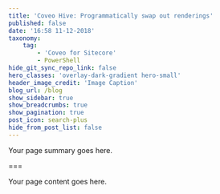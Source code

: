 ```yaml
---
title: 'Coveo Hive: Programmatically swap out renderings'
published: false
date: '16:58 11-12-2018'
taxonomy:
    tag:
        - 'Coveo for Sitecore'
        - PowerShell
hide_git_sync_repo_link: false
hero_classes: 'overlay-dark-gradient hero-small'
header_image_credit: 'Image Caption'
blog_url: /blog
show_sidebar: true
show_breadcrumbs: true
show_pagination: true
post_icon: search-plus
hide_from_post_list: false
---
```


Your page summary goes here.

===

Your page content goes here.